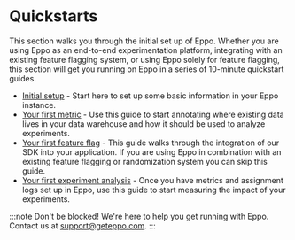 # Quickstarts

This section walks you through the initial set up of Eppo. Whether you are using Eppo as an end-to-end experimentation platform, integrating with an existing feature flagging system, or using Eppo solely for feature flagging, this section will get you running on Eppo in a series of 10-minute quickstart guides.

- [Initial setup](/setup-quickstart/) - Start here to set up some basic information in your Eppo instance.
- [Your first metric](/metric-quickstart) - Use this guide to start annotating where existing data lives in your data warehouse and how it should be used to analyze experiments.
- [Your first feature flag](/feature-flag-quickstart/) - This guide walks through the integration of our SDK into your application. If you are using Eppo in combination with an existing feature flagging or randomization system you can skip this guide. 
- [Your first experiment analysis](/experiment-quickstart/) - Once you have metrics and assignment logs set up in Eppo, use this guide to start measuring the impact of your experiments.

:::note
Don't be blocked! We're here to help you get running with Eppo. Contact us at [support@geteppo.com](mailto:support@geteppo.com).
:::
